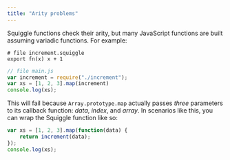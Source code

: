 ```yaml
---
title: "Arity problems"
---
```


Squiggle functions check their arity, but many
JavaScript functions are built assuming variadic functions. For example:

```squiggle
# file increment.squiggle
export fn(x) x + 1
```

```javascript
// file main.js
var increment = require("./increment");
var xs = [1, 2, 3].map(increment)
console.log(xs);
```

This will fail because `Array.prototype.map` actually passes *three* parameters to its callback function: *data*, *index*, and *array*. In scenarios like this, you can wrap the Squiggle function like so:

```javascript
var xs = [1, 2, 3].map(function(data) {
    return increment(data);
});
console.log(xs);
```
